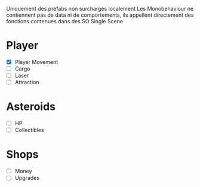 Uniquement des prefabs non surchargés localement
Les Monobehaviour ne contiennent pas de data ni de comportements, ils appellent directement des fonctions contenues dans des SO
Single Scene

# Player

- [x] Player Movement
- [ ] Cargo
- [ ] Laser
- [ ] Attraction

# Asteroids

- [ ] HP
- [ ] Collectibles

# Shops

- [ ] Money
- [ ] Upgrades